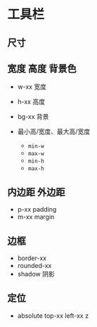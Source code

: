 # 工具栏

## 尺寸



## 宽度 高度 背景色

+ w-xx 宽度
+ h-xx 高度
+ bg-xx 背景
+ 最小高/宽度、最大高/宽度

  + `min-w`
  + `max-w`
  + `min-h`
  + `max-h`

## 内边距 外边距

+ p-xx padding
+ m-xx margin

## 边框

+ border-xx
+ rounded-xx
+ shadow 阴影

## 定位

+ absolute top-xx left-xx z

